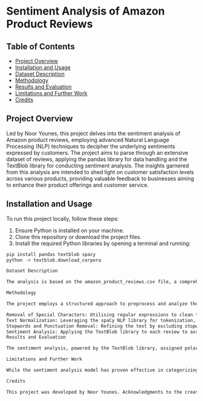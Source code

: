 # Sentiment Analysis of Amazon Product Reviews

## Table of Contents
- [Project Overview](#project-overview)
- [Installation and Usage](#installation-and-usage)
- [Dataset Description](#dataset-description)
- [Methodology](#methodology)
- [Results and Evaluation](#results-and-evaluation)
- [Limitations and Further Work](#limitations-and-further-work)
- [Credits](#credits)

## Project Overview

Led by Noor Younes, this project delves into the sentiment analysis of Amazon product reviews, employing advanced Natural Language Processing (NLP) techniques to decipher the underlying sentiments expressed by customers. The project aims to parse through an extensive dataset of reviews, applying the pandas library for data handling and the TextBlob library for conducting sentiment analysis. The insights garnered from this analysis are intended to shed light on customer satisfaction levels across various products, providing valuable feedback to businesses aiming to enhance their product offerings and customer service.

## Installation and Usage

To run this project locally, follow these steps:

1. Ensure Python is installed on your machine.
2. Clone this repository or download the project files.
3. Install the required Python libraries by opening a terminal and running:

```bash
pip install pandas textblob spacy
python -m textblob.download_corpora

Dataset Description

The analysis is based on the amazon_product_reviews.csv file, a comprehensive dataset containing customer reviews for a wide array of products available on Amazon. This dataset has been crucial in providing a textual overview of customer feedback, encapsulating experiences, satisfaction levels, and varied opinions on the products purchased. Such a dataset is instrumental in extracting nuanced insights into consumer sentiment, offering a broad perspective on customer perceptions across different product categories.

Methodology

The project employs a structured approach to preprocess and analyze the textual data:

Removal of Special Characters: Utilising regular expressions to clean the review texts of all non-alphanumeric characters.
Text Normalization: Leveraging the spaCy NLP library for tokenization, followed by lemmatization to reduce words to their base form.
Stopwords and Punctuation Removal: Refining the text by excluding stopwords and punctuation to focus on the key elements that contribute to sentiment.
Sentiment Analysis: Applying the TextBlob library to each review to assign a polarity score, indicating the sentiment from -1 (negative) to +1 (positive).
Results and Evaluation

The sentiment analysis, powered by the TextBlob library, assigned polarity scores to each review, with the majority showcasing positive sentiments. This indicates a general trend of satisfaction among Amazon customers regarding their purchases. However, reviews with negative polarity scores highlighted specific areas of concern, providing valuable feedback for potential improvements.

Limitations and Further Work

While the sentiment analysis model has proven effective in categorizing sentiments of reviews, it faces limitations in detecting nuanced expressions of human emotions, such as sarcasm. Future work could explore more sophisticated models or incorporate additional linguistic features to enhance the accuracy of sentiment detection.

Credits

This project was developed by Noor Younes. Acknowledgments to the creators and contributors of the pandas, spaCy, and TextBlob libraries for their tools that significantly contributed to this analysis.
